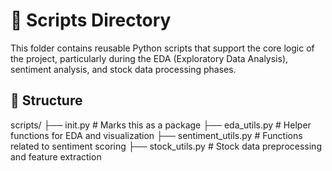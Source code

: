 # 🧩 Scripts Directory

This folder contains reusable Python scripts that support the core logic of the project, particularly during the EDA (Exploratory Data Analysis), sentiment analysis, and stock data processing phases.

## 📁 Structure

scripts/
├── init.py # Marks this as a package
├── eda_utils.py # Helper functions for EDA and visualization
├── sentiment_utils.py # Functions related to sentiment scoring
├── stock_utils.py # Stock data preprocessing and feature extraction
